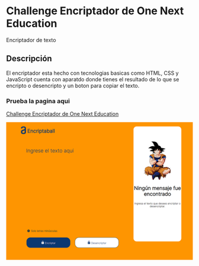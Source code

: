 # Challenge Encriptador de One Next Education

Encriptador de texto 

## Descripción

El encriptador esta hecho con tecnologias basicas como HTML, CSS y JavaScript cuenta con aparatdo donde tienes el resultado de lo que se encripto o desencripto y un boton para copiar el texto.

### Prueba la pagina aqui

[Challenge Encriptador de One Next Education](https://andresdeveloper01.github.io/)

<img src="./Encriptador.png" alt="Encriptador de texto">
